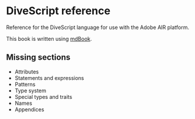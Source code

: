 # DiveScript reference

Reference for the DiveScript language for use with the Adobe AIR platform.

This book is written using [mdBook](https://rust-lang.github.io/mdBook/).

## Missing sections

- Attributes
- Statements and expressions
- Patterns
- Type system
- Special types and traits
- Names
- Appendices